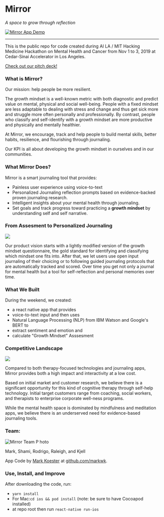 # Mirror

*A space to grow through reflection*

[![Mirror App Demp](https://raw.githubusercontent.com/markwk/mindset_journaling_app/master/slides/app-demo.png)](https://docs.google.com/presentation/d/1eoFVeNfXtpXi-BsYfnEdRUone6Ws2rX5vmOkkSfTMxM/edit?usp=sharing)

----

This is the public repo for code created during AI LA / MIT Hacking Medicine Hackathon on Mental Health and Cancer from Nov 1 to 3, 2019 at Cedar-Sinai Accelerator in Los Angeles. 

[Check out our pitch deck!](https://docs.google.com/presentation/d/1eoFVeNfXtpXi-BsYfnEdRUone6Ws2rX5vmOkkSfTMxM/edit?usp=sharing) 

### What is Mirror? 

Our mission: help people be more resilient. 

The growth mindset is a well-known metric with both diagnostic and predict value on mental, physical and social well-being. People with a fixed mindset are less adaptable to dealing with stress and change and thus get sick more and struggle more often personally and professionally. By contrast, people who classify and self-identify with a growth mindset are more productive and physically and mentally healthier.  

At Mirror, we encourage, track and help people to build mental skills, better habits, resilience, and flourishing through journaling. 

Our KPI is all about developing the growth mindset in ourselves and in our communities. 

### What Mirror Does? 

Mirror is a smart journaling tool that provides: 

- Painless user experience using voice-to-text
- Personalized Journaling reflection prompts based on evidence-backed proven journaling research. 
- Intelligent insights about your mental health through journaling. 
- Set goals and track progress toward practicing a **growth mindset** by understanding self and self narrative. 

### From Assesment to Personalized Journaling 

![](https://raw.githubusercontent.com/markwk/mindset_journaling_app/master/slides/app-user-journey.png)

Our product vision starts with a lightly modified version of the growth mindset questionnaire, the gold standard for identifying and classifying which mindset one fits into. After that, we let users use open input journaling of their choicing or to following guided journaling protocols that are automatically tracked and scored. Over time you get not only a journal for mental health but a tool for self-reflection and personal memories over time.  

### What We Built 

During the weekend, we created: 

- a react native app that provides 
- voice-to-text input and then uses 
- Natural Language Processing (NLP) from IBM Watson and Google's BERT to 
- extract sentiment and emotion and 
- calculate "Growth Mindset" Asssesment

### Competitive Landscape

![](https://raw.githubusercontent.com/markwk/mindset_journaling_app/master/slides/competitve-landscape.png)

Compared to both therapy-focused technologies and journaling apps, Mirror provides both a high impact and interactivity at a low cost. 

Based on initial market and customer research, we believe there is a significant opportunity for this kind of cognitive therapy through self-help technology. Initial target customers range from coaching, social workers, and therapists to enterprise corporate well-ness programs.    

While the mental health space is dominated by mindfulness and meditation apps, we believe there is an underserved need for evidence-based journaling tools. 

### Team: 

![Mirror Team P
hoto](https://raw.githubusercontent.com/markwk/mindset_journaling_app/master/slides/team.jpg)

Mark, Shami, Rodrigo, Raleigh, and Kjell

App Code by [Mark Koester](http://www.markwk.com/) at [github.com/markwk](https://github.com/markwk).  

### Use, Install, and Improve 

After downloading the code, run: 

- `yarn install`
- For Mac:`cd ios && pod install` (note: be sure to have Cocoapod installed)
- at repo root then run `react-native run-ios`